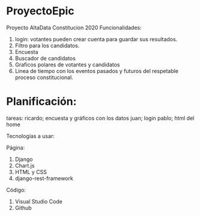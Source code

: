 # ProyectoEpic
Proyecto AltaData Constitucion 2020
Funcionalidades:
1) login: votantes pueden crear cuenta para guardar sus resultados.
2) Filtro para los candidatos.
3) Encuesta
4) Buscador de candidatos
5) Graficos polares de votantes y candidatos
6) Linea de tiempo con los eventos pasados y futuros del respetable proceso constitucional.

# Planificación:
tareas:
ricardo; encuesta y gráficos con los datos
juan; login
pablo; html del home


Tecnologías a usar:

Página:
1) Django
2) Chart.js
3) HTML y CSS
4) django-rest-framework

Código:
1) Visual Studio Code
2) Github

